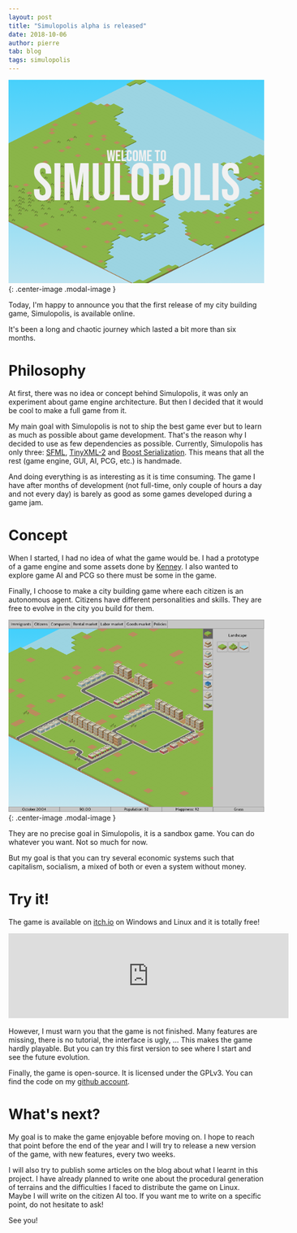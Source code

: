 ```yaml
---
layout: post
title: "Simulopolis alpha is released"
date: 2018-10-06
author: pierre
tab: blog
tags: simulopolis
---
```


![Cover](/media/img/simulopolis-alpha-1/cover.png){: .center-image .modal-image }

Today, I'm happy to announce you that the first release of my city building game, Simulopolis, is available online.

It's been a long and chaotic journey which lasted a bit more than six months.

<!--more-->

# Philosophy

At first, there was no idea or concept behind Simulopolis, it was only an experiment about game engine architecture. But then I decided that it would be cool to make a full game from it.

My main goal with Simulopolis is not to ship the best game ever but to learn as much as possible about game development. That's the reason why I decided to use as few dependencies as possible. Currently, Simulopolis has only three: [SFML](https://www.sfml-dev.org/), [TinyXML-2](http://www.grinninglizard.com/tinyxml2/) and [Boost Serialization](https://www.boost.org/doc/libs/1_68_0/libs/serialization/doc/index.html). This means that all the rest (game engine, GUI, AI, PCG, etc.) is handmade.

And doing everything is as interesting as it is time consuming. The game I have after months of development (not full-time, only couple of hours a day and not every day) is barely as good as some games developed during a game jam.

# Concept

When I started, I had no idea of what the game would be. I had a prototype of a game engine and some assets done by [Kenney](https://opengameart.org/users/kenney). I also wanted to explore game AI and PCG so there must be some in the game.

Finally, I choose to make a city building game where each citizen is an autonomous agent. Citizens have different personalities and skills. They are free to evolve in the city you build for them.

![Screenshot](/media/img/simulopolis-alpha-1/screenshot.png){: .center-image .modal-image }

They are no precise goal in Simulopolis, it is a sandbox game. You can do whatever you want. Not so much for now.

But my goal is that you can try several economic systems such that capitalism, socialism, a mixed of both or even a system without money.

# Try it!

The game is available on [itch.io](https://pvigier.itch.io/simulopolis) on Windows and Linux and it is totally free!

<iframe src="https://itch.io/embed/295935" width="552" height="167" frameborder="0"></iframe>

However, I must warn you that the game is not finished. Many features are missing, there is no tutorial, the interface is ugly, ... This makes the game hardly playable. But you can try this first version to see where I start and see the future evolution.

Finally, the game is open-source. It is licensed under the GPLv3. You can find the code on my [github account](https://github.com/pvigier/Simulopolis).

# What's next?

My goal is to make the game enjoyable before moving on. I hope to reach that point before the end of the year and I will try to release a new version of the game, with new features, every two weeks.

I will also try to publish some articles on the blog about what I learnt in this project. I have already planned to write one about the procedural generation of terrains and the difficulties I faced to distribute the game on Linux. Maybe I will write on the citizen AI too. If you want me to write on a specific point, do not hesitate to ask!

See you!
